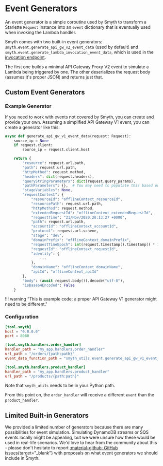 # Event Generators

An event generator is a simple coroutine used by Smyth to transform a Starlette `Request` instance into an `event` dictionary that is eventually used when invoking the Lambda handler.

Smyth comes with two built-in event generators: `smyth.event.generate_api_gw_v2_event_data` (used by default) and `smyth.event.generate_lambda_invocation_event_data`, which is used in the [invocation endpoint](invoke.md).

The first one builds a minimal API Gateway Proxy V2 event to simulate a Lambda being triggered by one. The other deserializes the request body (assumes it's proper JSON) and returns just that.

## Custom Event Generators

### Example Generator

If you need to work with events not covered by Smyth, you can create and provide your own. Assuming a simplified API Gateway V1 event, you can create a generator like this:

```python title="my_project/src/smyth_utils/event.py" linenums="1"
async def generate_api_gw_v1_event_data(request: Request):
    source_ip = None
    if request.client:
        source_ip = request.client.host

    return {
        "resource": request.url.path,
        "path": request.url.path,
        "httpMethod": request.method,
        "headers": dict(request.headers),
        "queryStringParameters": dict(request.query_params),
        "pathParameters": {},  # You may need to populate this based on your routing
        "stageVariables": None,
        "requestContext": {
            "resourceId": "offlineContext_resourceId",
            "resourcePath": request.url.path,
            "httpMethod": request.method,
            "extendedRequestId": "offlineContext_extendedRequestId",
            "requestTime": "21/Nov/2020:20:13:27 +0000",
            "path": request.url.path,
            "accountId": "offlineContext_accountId",
            "protocol": request.url.scheme,
            "stage": "dev",
            "domainPrefix": "offlineContext_domainPrefix",
            "requestTimeEpoch": int(request.timestamp().timestamp() * 1000),
            "requestId": "offlineContext_requestId",
            "identity": {
                ...
            },
            "domainName": "offlineContext_domainName",
            "apiId": "offlineContext_apiId"
        },
        "body": (await request.body()).decode("utf-8"),
        "isBase64Encoded": False
    }
```

!!! warning "This is example code; a proper API Gateway V1 generator might need to be different."

### Configuration

```toml title="myproject/pyproject.toml" linenums="1" hl_lines="8"
[tool.smyth]
host = "0.0.0.0"
port = 8080

[tool.smyth.handlers.order_handler]
handler_path = "my_app.handlers.order_handler"
url_path = "/orders/{path:path}"
event_data_function_path = "smyth_utils.event.generate_api_gw_v1_event_data"

[tool.smyth.handlers.product_handler]
handler_path = "my_app.handlers.product_handler"
url_path = "/products/{path:path}"
```

Note that `smyth_utils` needs to be in your Python path.

From this point on, the `order_handler` will receive a different `event` than the `product_handler`.

## Limited Built-in Generators

We provided a limited number of generators because there are many possibilities for event simulation. Simulating DynamoDB streams or SQS events locally might be appealing, but we were unsure how these would be used in real-life scenarios. We'd love to hear from the community about this - please don't hesitate to report [:material-github: GitHub issues](https://github.com/mirumee/smyth/issues){target="_blank"} with proposals on what event generators we should include in Smyth.
